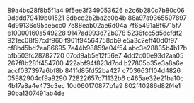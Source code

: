 89a4bc28f8b5f1a4
9f5ee3f349053626
e2c6b280c7b80c06
9dddd79419b01521
8dbcd2b2ba2c0b4b
88a97a9365507897
4d99136c95ce5cc0
7e88eab02ae6d04a
7f65491a8f6715f7
e10000160a549228
9147ad993d72b078
5236fcc5d5dcfdf2
921ec08f97cdf960
f901f94564758db9
e5a3c2eff40d0f97
cf8bd5bd2ea86695
7e44b98859e04f54
abc3e28835b4b17b
bfb503fc28782720
07cd9ab5e12f56e7
4dd2c00e93d2aa05
267f8b281f454700
422abf94f823d7cd
b27805b35e3a8a6e
accf037397a6bf8b
841fd85fd52ba427
c703663f104d4826
05982904cf9a9290
72822657c71132b6
c465ae32e21ba10c
4b17a8a4e473c3ec
10d060170877b1a9
802f40286d82f4e1
90ba1307491ab4de
